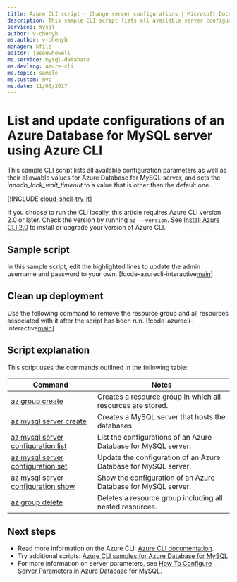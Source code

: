 ```yaml
---
title: Azure CLI script - Change server configurations | Microsoft Docs
description: This sample CLI script lists all available server configurations and updates the value of innodb_lock_wait_timeout.
services: mysql
author: v-chenyh
ms.author: v-chenyh
manager: kfile
editor: jasonwhowell
ms.service: mysql-database
ms.devlang: azure-cli
ms.topic: sample
ms.custom: mvc
ms.date: 11/03/2017
---
```


# List and update configurations of an Azure Database for MySQL server using Azure CLI
This sample CLI script lists all available configuration parameters as well as their allowable values for Azure Database for MySQL server, and sets the *innodb_lock_wait_timeout* to a value that is other than the default one.

[!INCLUDE [cloud-shell-try-it](../../../includes/cloud-shell-try-it.md)]

If you choose to run the CLI locally, this article requires Azure CLI version 2.0 or later. Check the version by running `az --version`. See [Install Azure CLI 2.0]( /cli/azure/install-azure-cli) to install or upgrade your version of Azure CLI. 

## Sample script
In this sample script, edit the highlighted lines to update the admin username and password to your own.
[!code-azurecli-interactive[main](../../../cli_scripts/mysql/change-server-configurations/change-server-configurations.sh?highlight=15-16 "List and update configurations of Azure Database for MySQL.")]

## Clean up deployment
Use the following command to remove the resource group and all resources associated with it after the script has been run. 
[!code-azurecli-interactive[main](../../../cli_scripts/mysql/change-server-configurations/delete-mysql.sh  "Delete the resource group.")]

## Script explanation
This script uses the commands outlined in the following table:

| **Command** | **Notes** |
|---|---|
| [az group create](/cli/azure/group#az_group_create) | Creates a resource group in which all resources are stored. |
| [az mysql server create](/cli/azure/mysql/server#az_msql_server_create) | Creates a MySQL server that hosts the databases. |
| [az mysql server configuration list](/cli/azure/mysql/server/configuration#az_msql_server_configuration_list) | List the configurations of an Azure Database for MySQL server. |
| [az mysql server configuration set](/cli/azure/mysql/server/configuration#az_msql_server_configuration_set) | Update the configuration of an Azure Database for MySQL server. |
| [az mysql server configuration show](/cli/azure/mysql/server/configuration#az_msql_server_configuration_show) | Show the configuration of an Azure Database for MySQL server. |
| [az group delete](/cli/azure/group#az_group_delete) | Deletes a resource group including all nested resources. |

## Next steps
- Read more information on the Azure CLI: [Azure CLI documentation](/cli/azure/overview).
- Try additional scripts: [Azure CLI samples for Azure Database for MySQL](../sample-scripts-azure-cli.md)
- For more information on server parameters, see [How To Configure Server Parameters in Azure Database for MySQL](../howto-server-parameters.md).
